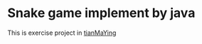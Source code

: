 # Snake game implement by java
This is exercise project in [tianMaYing](https://course.tianmaying.com/java-snake)  


